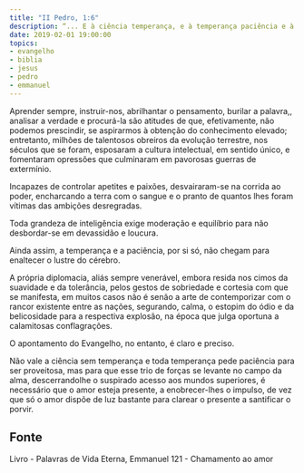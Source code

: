 ```yaml
---
title: "II Pedro, 1:6"
description: “... E à ciência temperança, e à temperança paciência e à paciência piedade.”
date: 2019-02-01 19:00:00
topics: 
- evangelho
- biblia
- jesus
- pedro
- emmanuel
---
```


Aprender sempre, instruir-nos, abrilhantar o pensamento, burilar a palavra,, analisar a
verdade e procurá-la são atitudes de que, efetivamente, não podemos prescindir, se
aspirarmos à obtenção do conhecimento elevado; entretanto, milhões de talentosos
obreiros da evolução terrestre, nos séculos que se foram, esposaram a cultura intelectual,
em sentido único, e fomentaram opressões que culminaram em pavorosas guerras de
extermínio.

Incapazes de controlar apetites e paixões, desvairaram-se na corrida ao poder,
encharcando a terra com o sangue e o pranto de quantos lhes foram vítimas das
ambições desregradas.

Toda grandeza de inteligência exige moderação e equilíbrio para não desbordar-se em
devassidão e loucura.

Ainda assim, a temperança e a paciência, por si só, não chegam para enaltecer o lustre
do cérebro.

A própria diplomacia, aliás sempre venerável, embora resida nos cimos da suavidade e da
tolerância, pelos gestos de sobriedade e cortesia com que se manifesta, em muitos casos
não é senão a arte de contemporizar com o rancor existente entre as nações, segurando,
calma, o estopim do ódio e da belicosidade para a respectiva explosão, na época que
julga oportuna a calamitosas conflagrações.

O apontamento do Evangelho, no entanto, é claro e preciso.

Não vale a ciência sem temperança e toda temperança pede paciência para ser
proveitosa, mas para que esse trio de forças se levante no campo da alma, descerrandolhe o suspirado acesso aos mundos superiores, é necessário que o amor esteja presente,
a enobrecer-lhes o impulso, de vez que só o amor dispõe de luz bastante para clarear o
presente a santificar o porvir.



## Fonte
Livro - Palavras de Vida Eterna, Emmanuel
121 - Chamamento ao amor
